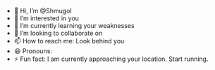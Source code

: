 - 👋 Hi, I’m @Shmugol
- 👀 I’m interested in you
- 🌱 I’m currently learning your weaknesses
- 💞️ I’m looking to collaborate on 
- 📫 How to reach me: Look behind you
- 😄 Pronouns:
- ⚡ Fun fact: I am currently approaching your location. Start running.

<!---
Shmugol/Shmugol is a ✨ special ✨ repository because its `README.md` (this file) appears on your GitHub profile.
You can click the Preview link to take a look at your changes.
--->
